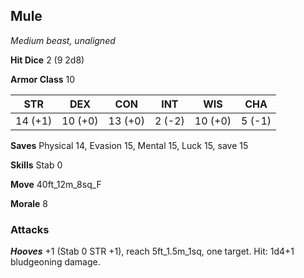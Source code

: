 ## Mule

*Medium beast, unaligned*

**Hit Dice** 2 (9 2d8)

**Armor Class** 10

| STR     | DEX     | CON     | INT     | WIS     | CHA     |
|---------|---------|---------|---------|---------|---------|
| 14 (+1) | 10 (+0) | 13 (+0) |  2 (-2) | 10 (+0) |  5 (-1) |

**Saves** Physical 14, Evasion 15, Mental 15, Luck 15, save 15

**Skills** Stab 0

**Move** 40ft\_12m\_8sq\_F

**Morale** 8

### Attacks

***Hooves*** +1 (Stab 0 STR +1), reach 5ft\_1.5m\_1sq, one target. Hit: 1d4+1 bludgeoning damage.

